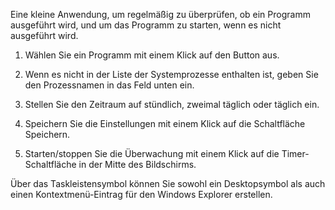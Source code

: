 Eine kleine Anwendung, um regelmäßig zu überprüfen, ob ein Programm ausgeführt wird, und um das Programm zu starten, wenn es nicht ausgeführt wird.

1. Wählen Sie ein Programm mit einem Klick auf den Button aus.

2. Wenn es nicht in der Liste der Systemprozesse enthalten ist, geben Sie den Prozessnamen in das Feld unten ein.

3. Stellen Sie den Zeitraum auf stündlich, zweimal täglich oder täglich ein.

4. Speichern Sie die Einstellungen mit einem Klick auf die Schaltfläche Speichern.

6. Starten/stoppen Sie die Überwachung mit einem Klick auf die Timer-Schaltfläche in der Mitte des Bildschirms.

Über das Taskleistensymbol können Sie sowohl ein Desktopsymbol als auch einen Kontextmenü-Eintrag für den Windows Explorer erstellen.